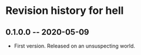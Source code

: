 # Revision history for hell

## 0.1.0.0  -- 2020-05-09

* First version. Released on an unsuspecting world.
